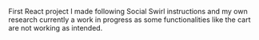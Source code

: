 First React project I made following Social Swirl instructions and my own research
currently a work in progress as some functionalities like the cart are not working as intended. 
